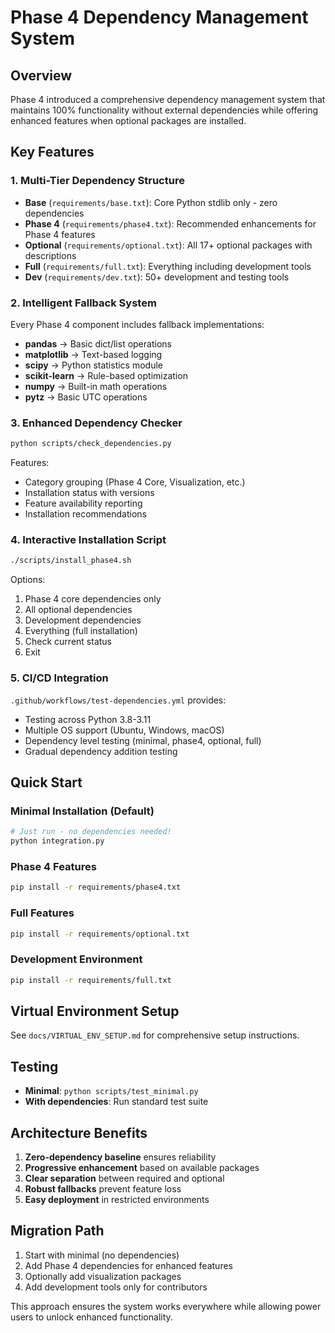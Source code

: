# Phase 4 Dependency Management System

## Overview

Phase 4 introduced a comprehensive dependency management system that maintains 100% functionality without external dependencies while offering enhanced features when optional packages are installed.

## Key Features

### 1. Multi-Tier Dependency Structure
- **Base** (`requirements/base.txt`): Core Python stdlib only - zero dependencies
- **Phase 4** (`requirements/phase4.txt`): Recommended enhancements for Phase 4 features
- **Optional** (`requirements/optional.txt`): All 17+ optional packages with descriptions
- **Full** (`requirements/full.txt`): Everything including development tools
- **Dev** (`requirements/dev.txt`): 50+ development and testing tools

### 2. Intelligent Fallback System
Every Phase 4 component includes fallback implementations:
- **pandas** → Basic dict/list operations
- **matplotlib** → Text-based logging
- **scipy** → Python statistics module
- **scikit-learn** → Rule-based optimization
- **numpy** → Built-in math operations
- **pytz** → Basic UTC operations

### 3. Enhanced Dependency Checker
```bash
python scripts/check_dependencies.py
```
Features:
- Category grouping (Phase 4 Core, Visualization, etc.)
- Installation status with versions
- Feature availability reporting
- Installation recommendations

### 4. Interactive Installation Script
```bash
./scripts/install_phase4.sh
```
Options:
1. Phase 4 core dependencies only
2. All optional dependencies
3. Development dependencies
4. Everything (full installation)
5. Check current status
6. Exit

### 5. CI/CD Integration
`.github/workflows/test-dependencies.yml` provides:
- Testing across Python 3.8-3.11
- Multiple OS support (Ubuntu, Windows, macOS)
- Dependency level testing (minimal, phase4, optional, full)
- Gradual dependency addition testing

## Quick Start

### Minimal Installation (Default)
```bash
# Just run - no dependencies needed!
python integration.py
```

### Phase 4 Features
```bash
pip install -r requirements/phase4.txt
```

### Full Features
```bash
pip install -r requirements/optional.txt
```

### Development Environment
```bash
pip install -r requirements/full.txt
```

## Virtual Environment Setup
See `docs/VIRTUAL_ENV_SETUP.md` for comprehensive setup instructions.

## Testing
- **Minimal**: `python scripts/test_minimal.py`
- **With dependencies**: Run standard test suite

## Architecture Benefits
1. **Zero-dependency baseline** ensures reliability
2. **Progressive enhancement** based on available packages
3. **Clear separation** between required and optional
4. **Robust fallbacks** prevent feature loss
5. **Easy deployment** in restricted environments

## Migration Path
1. Start with minimal (no dependencies)
2. Add Phase 4 dependencies for enhanced features
3. Optionally add visualization packages
4. Add development tools only for contributors

This approach ensures the system works everywhere while allowing power users to unlock enhanced functionality.